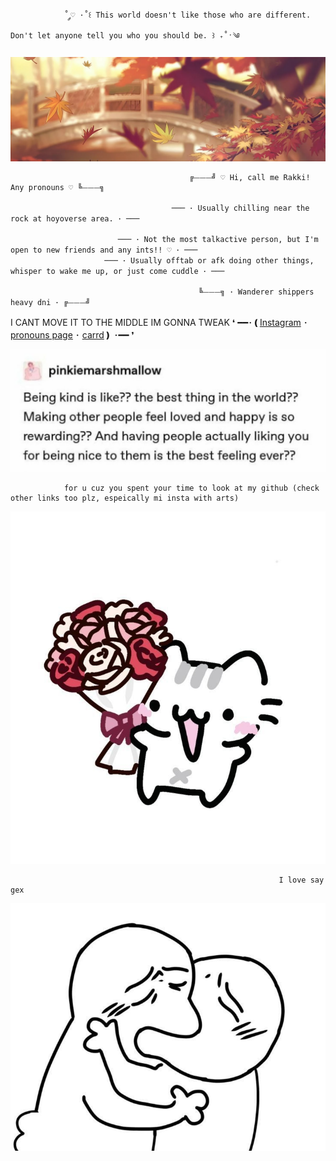 				˚ ༘♡ ·˚꒰ This world doesn't like those who are different. Don't let anyone tell you who you should be. ꒱ ₊˚ˑ༄

![image alt](https://github.com/Rakki-boop/Rakki-boop/blob/05561e7b2979a3a530d253a39e0d9a32c8663fe4/6292878db61d36c92e7f9bc6262e039b.jpg)

											╔⏤⏤⏤╝ ♡ Hi, call me Rakki! Any pronouns ♡ ╚⏤⏤⏤╗
				      
										─── ･ Usually chilling near the rock at hoyoverse area. ･ ───

							─── ･ Not the most talkactive person, but I'm open to new friends and any ints!! ♡ ･ ───
					     ─── ･ Usually offtab or afk doing other things, whisper to wake me up, or just come cuddle ･ ───

									 		  ╚⏤⏤⏤╗ ･ Wanderer shippers heavy dni ･ ╔⏤⏤⏤╝
I CANT MOVE IT TO THE MIDDLE IM GONNA TWEAK ❛ ━━･❪[Instagram](https://www.instagram.com/rakki.art/?g=5) ･ [pronouns page](https://en.pronouns.page/@Rakki) ･ [carrd](https://rakkiicard.carrd.co)❫ ･━━ ❜ 
	
			 
   ![image alt](https://github.com/Rakki-boop/Rakki-boop/blob/b4a1f74dfd9657815a8f0c69189d15d1ab8707ef/Screenshot_20250820_202029_Instagram.jpg)

				for u cuz you spent your time to look at my github (check other links too plz, espeically mi insta with arts)
![image alt](https://github.com/Rakki-boop/Rakki-boop/blob/23d8991ef9c59469597fbc01f742e76132510f4d/eefbef3b5c4823a26374a64a91c1df25.jpg)

																I love say gex

![image alt](https://github.com/Rakki-boop/Rakki-boop/blob/23d8991ef9c59469597fbc01f742e76132510f4d/5ef0bafa1ee15c867ee3188d3afba4a0.jpg)

